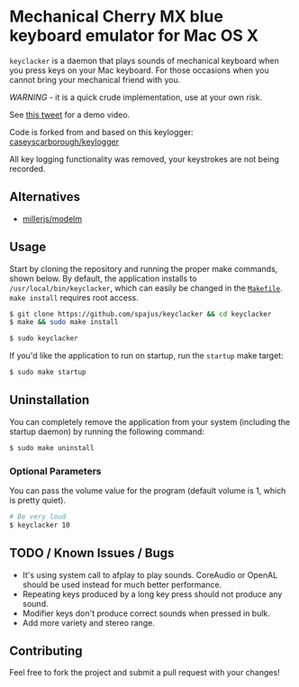 # Mechanical Cherry MX blue keyboard emulator for Mac OS X

`keyclacker` is a daemon that plays sounds of mechanical keyboard when you
press keys on your Mac keyboard. For those occasions when you cannot bring your
mechanical friend with you.

*WARNING* - it is a quick crude implementation, use at your own risk.

See [this tweet](https://twitter.com/TheRealSpajus/status/888009860788473856)
for a demo video.

Code is forked from and based on this keylogger:
[caseyscarborough/keylogger](https://github.com/caseyscarborough/keylogger)

All key logging functionality was removed, your keystrokes are not being
recorded.

## Alternatives

- [millerjs/modelm](https://github.com/millerjs/modelm)

## Usage

Start by cloning the repository and running the proper make commands, shown
below. By default, the application installs to `/usr/local/bin/keyclacker`,
which can easily be changed in the
[`Makefile`](https://github.com/spajus/keyclacker/blob/master/Makefile).
`make install` requires root access.

```bash
$ git clone https://github.com/spajus/keyclacker && cd keyclacker
$ make && sudo make install
```

```bash
$ sudo keyclacker
```

If you'd like the application to run on startup, run the `startup` make target:

```bash
$ sudo make startup
```

## Uninstallation

You can completely remove the application from your system (including the
startup daemon) by running the following command:

```bash
$ sudo make uninstall
```

### Optional Parameters

You can pass the volume value for the program (default volume is 1, which is
pretty quiet).

```bash
# Be very loud
$ keyclacker 10
```

## TODO / Known Issues / Bugs

- It's using system call to afplay to play sounds. CoreAudio or OpenAL should
  be used instead for much better performance.
- Repeating keys produced by a long key press should not produce any sound.
- Modifier keys don't produce correct sounds when pressed in bulk.
- Add more variety and stereo range.

## Contributing

Feel free to fork the project and submit a pull request with your changes!
